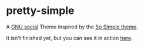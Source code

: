 pretty-simple
=============

A [GNU social](http://gnu.io/social/) Theme inspired by the [So Simple theme](https://github.com/mmistakes/so-simple-theme).

It isn't finished yet, but you can see it in action [here](http://sn.chromic.org).
